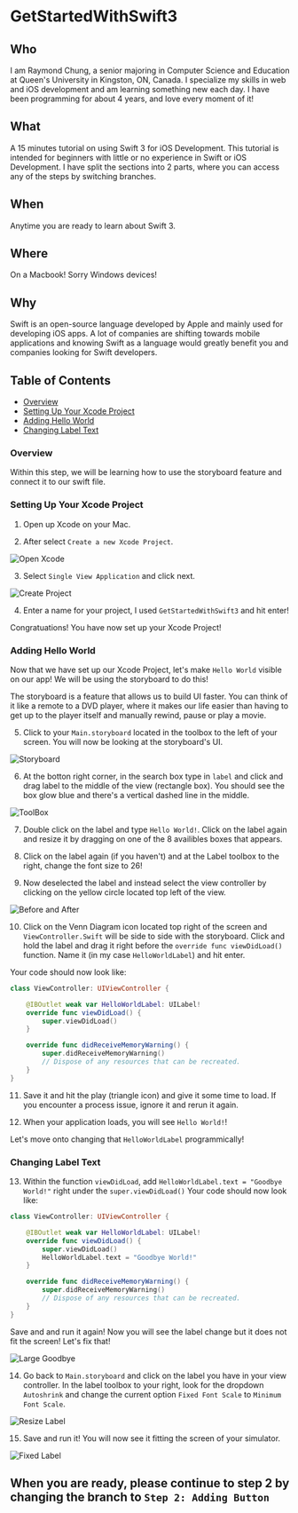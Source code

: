 # GetStartedWithSwift3
## Who
I am Raymond Chung, a senior majoring in Computer Science and Education at Queen's University in Kingston, ON, Canada. I specialize my skills in web and iOS development and am learning something new each day. I have been programming for about 4 years, and love every moment of it!

## What
A 15 minutes tutorial on using Swift 3 for iOS Development. This tutorial is intended for beginners with little or no experience in Swift or iOS Development. I have split the sections into 2 parts, where you can access any of the steps by switching branches.

## When
Anytime you are ready to learn about Swift 3.

## Where
On a Macbook! Sorry Windows devices!

## Why
Swift is an open-source language developed by Apple and mainly used for developing iOS apps. A lot of companies are shifting towards mobile applications and knowing Swift as a language would greatly benefit you and companies looking for Swift developers.

## Table of Contents
- [Overview](#overview)
- [Setting Up Your Xcode Project](#setting-up-your-xcode-project)
- [Adding Hello World](#adding-hello-world)
- [Changing Label Text](#changing-label-text)

### Overview
Within this step, we will be learning how to use the storyboard feature and connect it to our swift file.

### Setting Up Your Xcode Project
1) Open up Xcode on your Mac.

2) After select ```Create a new Xcode Project```.

![Open Xcode](http://i.imgur.com/3zLIlu9.png)

3) Select ```Single View Application``` and click next.

![Create Project](http://i.imgur.com/2rlf3Dl.png)

4) Enter a name for your project, I used ```GetStartedWithSwift3``` and hit enter!

Congratuations! You have now set up your Xcode Project!

### Adding Hello World
Now that we have set up our Xcode Project, let's make ```Hello World``` visible on our app! We will be using the storyboard to do this!

The storyboard is a feature that allows us to build UI faster. You can think of it like a remote to a DVD player, where it makes our life easier than having to get up to the player itself and manually rewind, pause or play a movie.

5) Click to your ```Main.storyboard``` located in the toolbox to the left of your screen. You will now be looking at the storyboard's UI.

![Storyboard](http://i.imgur.com/qyZFWJb.png)

6) At the botton right corner, in the search box type in ```label``` and click and drag label to the middle of the view (rectangle box). You should see the box glow blue and there's a vertical dashed line in the middle.

![ToolBox](http://i.imgur.com/jn1Sk0Y.png)

7) Double click on the label and type ```Hello World!```. Click on the label again and resize it by dragging on one of the 8 availibles boxes that appears.

8) Click on the label again (if you haven't) and at the Label toolbox to the right, change the font size to 26!

9) Now deselected the label and instead select the view controller by clicking on the yellow circle located top left of the view.

![Before and After](http://i.imgur.com/H6f9Rhh.png)

10) Click on the Venn Diagram icon located top right of the screen and ```ViewController.Swift``` will be side to side with the storyboard. Click and hold the label and drag it right before the ```override func viewDidLoad()``` function. Name it (in my case ```HelloWorldLabel```) and hit enter.

Your code should now look like:
```swift
class ViewController: UIViewController {

    @IBOutlet weak var HelloWorldLabel: UILabel!
    override func viewDidLoad() {
        super.viewDidLoad()
    }

    override func didReceiveMemoryWarning() {
        super.didReceiveMemoryWarning()
        // Dispose of any resources that can be recreated.
    }
}
```

11) Save it and hit the play (triangle icon) and give it some time to load. If you encounter a process issue, ignore it and rerun it again.

12) When your application loads, you will see ```Hello World!```!

Let's move onto changing that ```HelloWorldLabel``` programmically!

### Changing Label Text
13) Within the function ```viewDidLoad```, add ```HelloWorldLabel.text = "Goodbye World!"``` right under the ```super.viewDidLoad()```
Your code should now look like:
```swift
class ViewController: UIViewController {

    @IBOutlet weak var HelloWorldLabel: UILabel!
    override func viewDidLoad() {
        super.viewDidLoad()
        HelloWorldLabel.text = "Goodbye World!"
    }

    override func didReceiveMemoryWarning() {
        super.didReceiveMemoryWarning()
        // Dispose of any resources that can be recreated.
    }
}
```
Save and and run it again! Now you will see the label change but it does not fit the screen! Let's fix that!

![Large Goodbye](http://i.imgur.com/dkCUtoi.png)

14) Go back to ```Main.storyboard``` and click on the label you have in your view controller. In the label toolbox to your right, look for the dropdown ```Autoshrink``` and change the current option ```Fixed Font Scale``` to ```Minimum Font Scale```.

![Resize Label](http://i.imgur.com/IumSdHu.png)

15) Save and run it! You will now see it fitting the screen of your simulator.

![Fixed Label](http://i.imgur.com/JEcyY1S.png)

## When you are ready, please continue to step 2 by changing the branch to ```Step 2: Adding Button```
